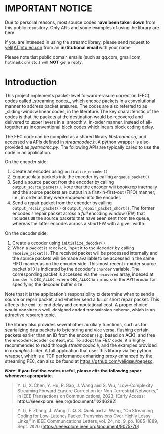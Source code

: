 <h1>IMPORTANT NOTICE</h1>

Due to personal reasons, most source codes **have been taken down** from this public repository. Only APIs and some examples of using the library are here.

If you are interesed in using the streamc library, please send request to <ins>yeli[AT]ntu.edu.cn</ins> from an **institutional email** with your name. 

Please note that public domain emails (such as qq.com, gmail.com, hotmail.com etc.) will **NOT** get a reply.

<h1>Introduction</h1>
This project implements packet-level forward-erasure correction (FEC) codes called _streaming codes_, which encode packets in a convolutional manner to address packet erasures. The codes are also referred to as _sliding-window linear codes_ in the literature. The key characteristic of the codes is that the packets at the destination would be recovered and delivered to upper layers in a _smoothly_ in-order manner, instead of all-together as in conventional block codes which incurs block coding delay.

The FEC code can be compiled as a shared library _libstreamc.so_, and accessed via APIs defined in _streamcodec.h_. A python wrapper is also provided as _pystreamc.py_. The following APIs are typically called to use the code in an application. 

On the encoder side:
1. Create an encoder using `initialize_encoder()`
2. Enqueue data packets into the encoder by calling `enqueue_packet()`
3. Send a source packet from the encoder by calling `output_source_packet()`. Note that the encoder will bookkeep internally and the source packets are output in a first-in-first-out (FIFO) manner, i.e., in order as they were enqueued into the encoder.
4. Send a repair packet from the encoder by calling `output_repair_packet()` or `output_repair_packet_short()`. The former encodes a repair packet across a _full_ encoding window (EW) that includes all the source packets that have been sent from the queue, whereas the latter encodes across a _short_ EW with a given width.


On the decoder side:
1. Create a decoder using `initialize_decoder()`
2. When a packet is received, input it to the decoder by calling `receive_packet()`. The received packet will be processed internally and the source packets will be made available to be accessed in the same FIFO manner as on the encoder side. This most recent in-order source packet's ID is indicated by the decoder's `inorder` variable. The corresponding packet is accessed via the `recovered` array, indexed at `inorder % DEC_ALLOC`, where `DEC_ALLOC` is a macro in the API header for specifying the decoder buffer size.

Note that it is the application's responsibility to determine when to send a source or repair packet, and whether send a full or short repair packet. This affects the end-to-end delay and computational cost. A proper choice would consitute a well-designed coded transmission scheme, which is an attractive research topic.

The library also provides several other auxiliary functions, such as for searializing data packets to byte string and vice versa, flushing certain packets earlier than an ID from the encoder (e.g. based on ACK), and free the encoder/decoder context, etc. To adopt the FEC code, it is highly recommended to read through _streamcodec.h_, and the examples provided in _examples_ folder. A full application that uses this library via the python wrapper, which is a TCP performance enhancing proxy enhanced by the streaming FEC, can also be found at https://github.com/yeliqseu/pepesc.

**_Note_: if you find the codes useful, please cite the following paper whenever appropriate.**
> Y. Li, X. Chen, Y. Hu, R. Gao, J. Wang and S. Wu, "Low-Complexity Streaming Forward Erasure Correction for Non-Terrestrial Networks," in IEEE Transactions on Communications, 2023. (Early Access: https://ieeexplore.ieee.org/document/10246292)

> Y. Li, F. Zhang, J. Wang, T. Q. S. Quek and J. Wang, "On Streaming Coding for Low-Latency Packet Transmissions Over Highly Lossy Links," in IEEE Communications Letters, vol. 24, no. 9, pp. 1885-1889, Sept. 2020 (https://ieeexplore.ieee.org/document/9075270).

